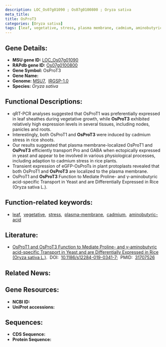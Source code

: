 ```yaml
---
description: LOC_Os07g01090 ; Os07g0100800 ; Oryza sativa
meta_title:
title: OsProT3
categories: [Oryza sativa]
tags: [leaf, vegetative, stress, plasma membrane, cadmium, aminobutyric acid]
---
```


## Gene Details:
- **MSU gene ID:** [LOC_Os07g01090](http://rice.uga.edu/cgi-bin/ORF_infopage.cgi?orf=LOC_Os07g01090)  
- **RAPdb gene ID:** [Os07g0100800](https://rapdb.dna.affrc.go.jp/locus/?name=Os07g0100800)  
- **Gene Symbol:** OsProT3
- **Gene Name:**
- **Genome:**  [MSU7](http://rice.uga.edu/),&nbsp;&nbsp;[IRGSP-1.0](https://rapdb.dna.affrc.go.jp/download/irgsp1.html)
- **Species:** *Oryza sativa*

## Functional Descriptions:
   - qRT-PCR analyses suggested that OsProT1 was preferentially expressed in leaf sheathes during vegetative growth, while **OsProT3** exhibited relatively high expression levels in several tissues, including nodes, panicles and roots.
   - Interestingly, both OsProT1 and **OsProT3** were induced by cadmium stress in rice shoots.
   - Our results suggested that plasma membrane-localized OsProT1 and **OsProT3** efficiently transport Pro and GABA when ectopically expressed in yeast and appear to be involved in various physiological processes, including adaption to cadmium stress in rice plants.
   - Transient expression of eGFP-OsProTs in plant protoplasts revealed that both OsProT1 and **OsProT3** are localized to the plasma membrane.
   - OsProT1 and **OsProT3** Function to Mediate Proline- and γ-aminobutyric acid-specific Transport in Yeast and are Differentially Expressed in Rice (Oryza sativa L.).

## Function-related keywords:
   - [leaf](/tags/leaf/),&nbsp;&nbsp;[vegetative](/tags/vegetative/),&nbsp;&nbsp;[stress](/tags/stress/),&nbsp;&nbsp;[plasma-membrane](/tags/plasma-membrane/),&nbsp;&nbsp;[cadmium](/tags/cadmium/),&nbsp;&nbsp;[aminobutyric-acid](/tags/aminobutyric-acid/)

## Literature:
   - [OsProT1 and OsProT3 Function to Mediate Proline- and γ-aminobutyric acid-specific Transport in Yeast and are Differentially Expressed in Rice (Oryza sativa L.)](https://www.doi.org/10.1186/s12284-019-0341-7).&nbsp;&nbsp;DOI:&nbsp;&nbsp;[10.1186/s12284-019-0341-7](https://www.doi.org/10.1186/s12284-019-0341-7);&nbsp;&nbsp;PMID:&nbsp;&nbsp;[31707526](https://pubmed.ncbi.nlm.nih.gov/31707526/)

## Related News:

## Gene Resources:
- **NCBI ID:**  []()
- **UniProt accessions:** [](https://www.uniprot.org/uniprotkb//entry)

## Sequences:
- **CDS Sequence:**
- **Protein Sequence:**
